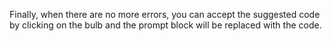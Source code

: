 Finally, when there are no more errors, you can accept the suggested code by clicking on the bulb and the prompt block will be replaced with the code.

[//]: # (TODO: add a gif)